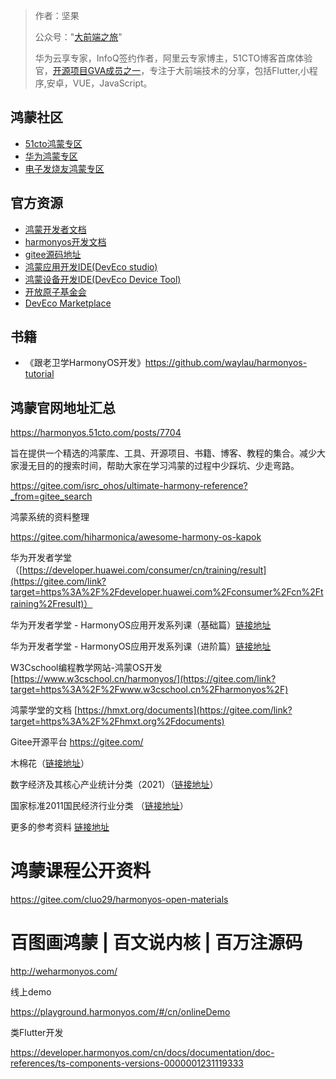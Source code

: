 > 作者：坚果
>
> 公众号："[大前端之旅](https://mp.weixin.qq.com/s/aJvihD4dzEJyOV3q6_Zeng)"
>
> 华为云享专家，InfoQ签约作者，阿里云专家博主，51CTO博客首席体验官，[开源项目GVA成员之一](https://www.gin-vue-admin.com/)，专注于大前端技术的分享，包括Flutter,小程序,安卓，VUE，JavaScript。

##  鸿蒙社区

- [51cto鸿蒙专区](https://harmonyos.51cto.com/?www)
- [华为鸿蒙专区](https://developer.huawei.com/consumer/cn/blog/recommended)
- [电子发烧友鸿蒙专区](https://bbs.elecfans.com/harmonyos)

## 官方资源

- [鸿蒙开发者文档](https://developer.harmonyos.com/)
- [harmonyos开发文档](https://developer.harmonyos.com/cn/docs/documentation/doc-guides/ui-arkui-overview-0000001178378456)
- [gitee源码地址](https://gitee.com/openharmony)
- [鸿蒙应用开发IDE(DevEco studio)](https://developer.harmonyos.com/cn/develop/deveco-studio)
- [鸿蒙设备开发IDE(DevEco Device Tool)](https://device.harmonyos.com/cn/develop/ide)
- [开放原子基金会](https://www.openatom.org/#/projectDetail/3a2f7aead45c4a5081574842f0cbc515)
- [DevEco Marketplace](https://repo.harmonyos.com/#/cn/distribution)

## 书籍

- 《跟老卫学HarmonyOS开发》https://github.com/waylau/harmonyos-tutorial

## 鸿蒙官网地址汇总

https://harmonyos.51cto.com/posts/7704



旨在提供一个精选的鸿蒙库、工具、开源项目、书籍、博客、教程的集合。减少大家漫无目的的搜索时间，帮助大家在学习鸿蒙的过程中少踩坑、少走弯路。

https://gitee.com/isrc_ohos/ultimate-harmony-reference?_from=gitee_search

鸿蒙系统的资料整理

https://gitee.com/hiharmonica/awesome-harmony-os-kapok



华为开发者学堂（[https://developer.huawei.com/consumer/cn/training/result](https://gitee.com/link?target=https%3A%2F%2Fdeveloper.huawei.com%2Fconsumer%2Fcn%2Ftraining%2Fresult)）

华为开发者学堂 - HarmonyOS应用开发系列课（基础篇）[链接地址](https://gitee.com/link?target=https%3A%2F%2Fdeveloper.huaweiuniversity.com%2Fportal%2Fcourses%2FHuaweiX%2BCBGHWDCN098%2Fabout)

华为开发者学堂 - HarmonyOS应用开发系列课（进阶篇）[链接地址](https://gitee.com/link?target=https%3A%2F%2Fdeveloper.huaweiuniversity.com%2Fportal%2Fcourses%2FHuaweiX%2BCBGHWDCN103%2Fabout%3Fsource%3Dhwdev)

W3Cschool编程教学网站-鸿蒙OS开发 [https://www.w3cschool.cn/harmonyos/](https://gitee.com/link?target=https%3A%2F%2Fwww.w3cschool.cn%2Fharmonyos%2F)

鸿蒙学堂的文档 [https://hmxt.org/documents](https://gitee.com/link?target=https%3A%2F%2Fhmxt.org%2Fdocuments)

Gitee开源平台 https://gitee.com/

木棉花（[链接地址](https://gitee.com/hiharmonica/awesome-harmony-os-kapok)）

数字经济及其核心产业统计分类（2021）（[链接地址](https://gitee.com/link?target=http%3A%2F%2Fwww.stats.gov.cn%2Ftjsj%2Ftjbz%2F202106%2Ft20210603_1818134.html)）

国家标准2011国民经济行业分类 （[链接地址](https://gitee.com/link?target=http%3A%2F%2Fwww.stats.gov.cn%2Ftjsj%2Ftjbz%2Fhyflbz%2F201905%2FP020190716349644060705.pdf)）

更多的参考资料 [链接地址](https://gitee.com/cluo29/harmonyos-open-materials/blob/master/references/更多的参考资料.md)







#  鸿蒙课程公开资料

https://gitee.com/cluo29/harmonyos-open-materials

# 百图画鸿蒙 | 百文说内核 | 百万注源码



http://weharmonyos.com/

线上demo

https://playground.harmonyos.com/#/cn/onlineDemo

类Flutter开发



https://developer.harmonyos.com/cn/docs/documentation/doc-references/ts-components-versions-0000001231119333
